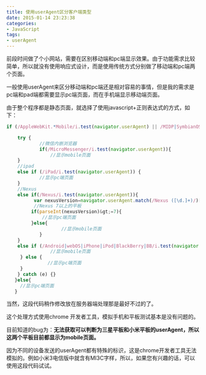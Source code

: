 ```yaml
---
title: 使用userAgent区分客户端类型
date: 2015-01-14 23:23:38
categories:
- JavaScript
tags:
- userAgent
---
```


前段时间做了个小网站，需要在区别移动端和pc端显示效果。由于功能需求比较简单，所以就没有使用响应式设计，而是使用传统方式分别做了移动端和pc端两个页面。

一般使用userAgent来区分移动端和pc端还是相对容易的事情，但是我的需求是pc端和pad端都需要显示pc端页面，而在手机端显示移动端页面。  
<!-- more -->
由于整个程序都是静态页面，就选择了使用javascript+正则表达式的方式，如下：

``` javascript
if (/AppleWebKit.*Mobile/i.test(navigator.userAgent) || /MIDP|SymbianOS|NOKIA|SAMSUNG|LG|NEC|TCL|Alcatel|BIRD|DBTEL|Dopod|PHILIPS|HAIER|LENOVO|MOT-|Nokia|SonyEricsson|SIE-|Amoi|Nexus|ZTE/.test(navigator.userAgent)) {	

	try {
    		//微信内嵌浏览器
		    if(/MicroMessenger/i.test(navigator.userAgent)){
       			//显示mobile页面
    }
    //ipad
    else if (/iPad/i.test(navigator.userAgent)) {
            //显示pc端页面
    }
    //Nexus 
    else if(/Nexus/i.test(navigator.userAgent)){
          var nexusVersion=navigator.userAgent.match(/Nexus ([\d.]+)/)[1];
          //Nexus 7以上的平板
         if(parseInt(nexusVersion)&gt;=7){
             //显示pc端页面
         }else{
            		//显示mobile页面
         	}
    }           	
    else if (/Android|webOS|iPhone|iPod|BlackBerry|BB/i.test(navigator.userAgent)) {
            	//显示mobile页面
     } else {
               //显示pc端页面
     }
    } catch (e) {}
   }else{
   	 //显示pc端页面
   }
```

当然，这段代码稍作修改放在服务器端处理那是最好不过的了。

这个处理方式使用chrome 开发者工具，模拟手机和平板测试基本是没有问题的。

目前知道的bug为：**无法获取可以判断为三星平板和小米平板的userAgent，所以这两个平板目前都显示为mobile页面。**

因为不同的设备发送的userAgent都有特殊的标识，这是chrome开发者工具无法模拟的。例如小米3电信版中就含有MI3C字样，所以，如果您有兴趣的话，可以使用这段代码试试。

